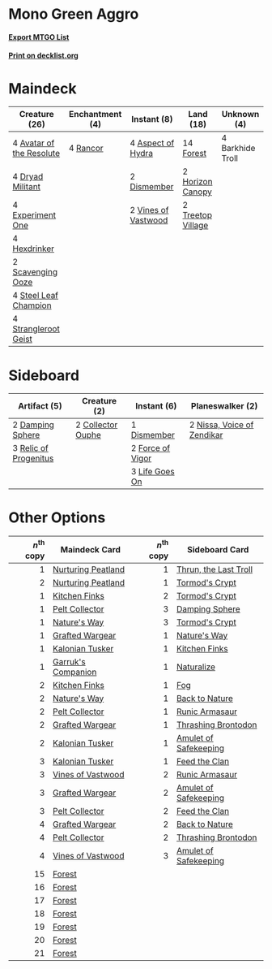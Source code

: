 # Mono Green Aggro

#### [Export MTGO List](../collection/Mono%20Green%20Aggro/Mono%20Green%20Aggro.txt)
#### [Print on decklist.org](http://decklist.org/?deckmain=4%09Aspect%20of%20Hydra%0A4%09Avatar%20of%20the%20Resolute%0A4%09Barkhide%20Troll%0A2%09Dismember%0A4%09Dryad%20Militant%0A4%09Experiment%20One%0A14%09Forest%0A4%09Hexdrinker%0A2%09Horizon%20Canopy%0A4%09Rancor%0A2%09Scavenging%20Ooze%0A4%09Steel%20Leaf%20Champion%0A4%09Strangleroot%20Geist%0A2%09Treetop%20Village%0A2%09Vines%20of%20Vastwood&deckside=2%09Collector%20Ouphe%0A2%09Damping%20Sphere%0A1%09Dismember%0A2%09Force%20of%20Vigor%0A3%09Life%20Goes%20On%0A2%09Nissa,%20Voice%20of%20Zendikar%0A3%09Relic%20of%20Progenitus)
# Maindeck

|                                           Creature (26)                                           |                                  Enchantment (4)                                  |                                         Instant (8)                                          |                                         Land (18)                                          |  Unknown (4)   |
|---------------------------------------------------------------------------------------------------|-----------------------------------------------------------------------------------|----------------------------------------------------------------------------------------------|--------------------------------------------------------------------------------------------|----------------|
|4 [Avatar of the Resolute](http://gatherer.wizards.com/Pages/Card/Details.aspx?multiverseid=394503)|4 [Rancor](http://gatherer.wizards.com/Pages/Card/Details.aspx?multiverseid=442175)|4 [Aspect of Hydra](http://gatherer.wizards.com/Pages/Card/Details.aspx?multiverseid=378489)  |14 [Forest](http://gatherer.wizards.com/Pages/Card/Details.aspx?multiverseid=439860)        |4 Barkhide Troll|
|4 [Dryad Militant](http://gatherer.wizards.com/Pages/Card/Details.aspx?multiverseid=456369)        |                                                                                   |2 [Dismember](http://gatherer.wizards.com/Pages/Card/Details.aspx?multiverseid=382182)        |2 [Horizon Canopy](http://gatherer.wizards.com/Pages/Card/Details.aspx?multiverseid=409571) |                |
|4 [Experiment One](http://gatherer.wizards.com/Pages/Card/Details.aspx?multiverseid=405219)        |                                                                                   |2 [Vines of Vastwood](http://gatherer.wizards.com/Pages/Card/Details.aspx?multiverseid=397747)|2 [Treetop Village](http://gatherer.wizards.com/Pages/Card/Details.aspx?multiverseid=106455)|                |
|4 [Hexdrinker](http://gatherer.wizards.com/Pages/Card/Details.aspx?multiverseid=464117)            |                                                                                   |                                                                                              |                                                                                            |                |
|2 [Scavenging Ooze](http://gatherer.wizards.com/Pages/Card/Details.aspx?multiverseid=420783)       |                                                                                   |                                                                                              |                                                                                            |                |
|4 [Steel Leaf Champion](http://gatherer.wizards.com/Pages/Card/Details.aspx?multiverseid=443070)   |                                                                                   |                                                                                              |                                                                                            |                |
|4 [Strangleroot Geist](http://gatherer.wizards.com/Pages/Card/Details.aspx?multiverseid=262671)    |                                                                                   |                                                                                              |                                                                                            |                |


# Sideboard

|                                          Artifact (5)                                          |                                        Creature (2)                                        |                                        Instant (6)                                        |                                          Planeswalker (2)                                           |
|------------------------------------------------------------------------------------------------|--------------------------------------------------------------------------------------------|-------------------------------------------------------------------------------------------|-----------------------------------------------------------------------------------------------------|
|2 [Damping Sphere](http://gatherer.wizards.com/Pages/Card/Details.aspx?multiverseid=443101)     |2 [Collector Ouphe](http://gatherer.wizards.com/Pages/Card/Details.aspx?multiverseid=464107)|1 [Dismember](http://gatherer.wizards.com/Pages/Card/Details.aspx?multiverseid=382182)     |2 [Nissa, Voice of Zendikar](http://gatherer.wizards.com/Pages/Card/Details.aspx?multiverseid=417424)|
|3 [Relic of Progenitus](http://gatherer.wizards.com/Pages/Card/Details.aspx?multiverseid=174824)|                                                                                            |2 [Force of Vigor](http://gatherer.wizards.com/Pages/Card/Details.aspx?multiverseid=464113)|                                                                                                     |
|                                                                                                |                                                                                            |3 [Life Goes On](http://gatherer.wizards.com/Pages/Card/Details.aspx?multiverseid=430810)  |                                                                                                     |


# Other Options

|*n*<sup>th</sup> copy|                                        Maindeck Card                                        |*n*<sup>th</sup> copy|                                         Sideboard Card                                         |
|--------------------:|---------------------------------------------------------------------------------------------|--------------------:|------------------------------------------------------------------------------------------------|
|                    1|[Nurturing Peatland](http://gatherer.wizards.com/Pages/Card/Details.aspx?multiverseid=464192)|                    1|[Thrun, the Last Troll](http://gatherer.wizards.com/Pages/Card/Details.aspx?multiverseid=214050)|
|                    2|[Nurturing Peatland](http://gatherer.wizards.com/Pages/Card/Details.aspx?multiverseid=464192)|                    1|[Tormod's Crypt](http://gatherer.wizards.com/Pages/Card/Details.aspx?multiverseid=389723)       |
|                    1|[Kitchen Finks](http://gatherer.wizards.com/Pages/Card/Details.aspx?multiverseid=370458)     |                    2|[Tormod's Crypt](http://gatherer.wizards.com/Pages/Card/Details.aspx?multiverseid=389723)       |
|                    1|[Pelt Collector](http://gatherer.wizards.com/Pages/Card/Details.aspx?multiverseid=452891)    |                    3|[Damping Sphere](http://gatherer.wizards.com/Pages/Card/Details.aspx?multiverseid=443101)       |
|                    1|[Nature's Way](http://gatherer.wizards.com/Pages/Card/Details.aspx?multiverseid=442756)      |                    3|[Tormod's Crypt](http://gatherer.wizards.com/Pages/Card/Details.aspx?multiverseid=389723)       |
|                    1|[Grafted Wargear](http://gatherer.wizards.com/Pages/Card/Details.aspx?multiverseid=50927)    |                    1|[Nature's Way](http://gatherer.wizards.com/Pages/Card/Details.aspx?multiverseid=442756)         |
|                    1|[Kalonian Tusker](http://gatherer.wizards.com/Pages/Card/Details.aspx?multiverseid=370700)   |                    1|[Kitchen Finks](http://gatherer.wizards.com/Pages/Card/Details.aspx?multiverseid=370458)        |
|                    1|[Garruk's Companion](http://gatherer.wizards.com/Pages/Card/Details.aspx?multiverseid=205025)|                    1|[Naturalize](http://gatherer.wizards.com/Pages/Card/Details.aspx?multiverseid=129656)           |
|                    2|[Kitchen Finks](http://gatherer.wizards.com/Pages/Card/Details.aspx?multiverseid=370458)     |                    1|[Fog](http://gatherer.wizards.com/Pages/Card/Details.aspx?multiverseid=746)                     |
|                    2|[Nature's Way](http://gatherer.wizards.com/Pages/Card/Details.aspx?multiverseid=442756)      |                    1|[Back to Nature](http://gatherer.wizards.com/Pages/Card/Details.aspx?multiverseid=208284)       |
|                    2|[Pelt Collector](http://gatherer.wizards.com/Pages/Card/Details.aspx?multiverseid=452891)    |                    1|[Runic Armasaur](http://gatherer.wizards.com/Pages/Card/Details.aspx?multiverseid=447336)       |
|                    2|[Grafted Wargear](http://gatherer.wizards.com/Pages/Card/Details.aspx?multiverseid=50927)    |                    1|[Thrashing Brontodon](http://gatherer.wizards.com/Pages/Card/Details.aspx?multiverseid=456570)  |
|                    2|[Kalonian Tusker](http://gatherer.wizards.com/Pages/Card/Details.aspx?multiverseid=370700)   |                    1|[Amulet of Safekeeping](http://gatherer.wizards.com/Pages/Card/Details.aspx?multiverseid=447363)|
|                    3|[Kalonian Tusker](http://gatherer.wizards.com/Pages/Card/Details.aspx?multiverseid=370700)   |                    1|[Feed the Clan](http://gatherer.wizards.com/Pages/Card/Details.aspx?multiverseid=386535)        |
|                    3|[Vines of Vastwood](http://gatherer.wizards.com/Pages/Card/Details.aspx?multiverseid=397747) |                    2|[Runic Armasaur](http://gatherer.wizards.com/Pages/Card/Details.aspx?multiverseid=447336)       |
|                    3|[Grafted Wargear](http://gatherer.wizards.com/Pages/Card/Details.aspx?multiverseid=50927)    |                    2|[Amulet of Safekeeping](http://gatherer.wizards.com/Pages/Card/Details.aspx?multiverseid=447363)|
|                    3|[Pelt Collector](http://gatherer.wizards.com/Pages/Card/Details.aspx?multiverseid=452891)    |                    2|[Feed the Clan](http://gatherer.wizards.com/Pages/Card/Details.aspx?multiverseid=386535)        |
|                    4|[Grafted Wargear](http://gatherer.wizards.com/Pages/Card/Details.aspx?multiverseid=50927)    |                    2|[Back to Nature](http://gatherer.wizards.com/Pages/Card/Details.aspx?multiverseid=208284)       |
|                    4|[Pelt Collector](http://gatherer.wizards.com/Pages/Card/Details.aspx?multiverseid=452891)    |                    2|[Thrashing Brontodon](http://gatherer.wizards.com/Pages/Card/Details.aspx?multiverseid=456570)  |
|                    4|[Vines of Vastwood](http://gatherer.wizards.com/Pages/Card/Details.aspx?multiverseid=397747) |                    3|[Amulet of Safekeeping](http://gatherer.wizards.com/Pages/Card/Details.aspx?multiverseid=447363)|
|                   15|[Forest](http://gatherer.wizards.com/Pages/Card/Details.aspx?multiverseid=439860)            |                     |                                                                                                |
|                   16|[Forest](http://gatherer.wizards.com/Pages/Card/Details.aspx?multiverseid=439860)            |                     |                                                                                                |
|                   17|[Forest](http://gatherer.wizards.com/Pages/Card/Details.aspx?multiverseid=439860)            |                     |                                                                                                |
|                   18|[Forest](http://gatherer.wizards.com/Pages/Card/Details.aspx?multiverseid=439860)            |                     |                                                                                                |
|                   19|[Forest](http://gatherer.wizards.com/Pages/Card/Details.aspx?multiverseid=439860)            |                     |                                                                                                |
|                   20|[Forest](http://gatherer.wizards.com/Pages/Card/Details.aspx?multiverseid=439860)            |                     |                                                                                                |
|                   21|[Forest](http://gatherer.wizards.com/Pages/Card/Details.aspx?multiverseid=439860)            |                     |                                                                                                |

